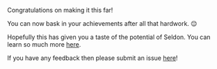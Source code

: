 Congratulations on making it this far! 

You can now bask in your achievements after all that hardwork. 😌

Hopefully this has given you a taste of the potential of Seldon. You can learn so much more [here](https://www.seldon.io/).

If you have any feedback then please submit an issue [here](https://github.com/FarrandTom/katacoda-scenarios)!